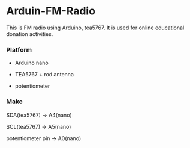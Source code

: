 # Arduin-FM-Radio
This is FM radio using Arduino, tea5767. It is used for online educational donation activities.


### Platform
- Arduino nano

- TEA5767 + rod antenna

- potentiometer



### Make
SDA(tea5767) -> A4(nano)

SCL(tea5767) -> A5(nano)

potentiometer pin -> A0(nano)
